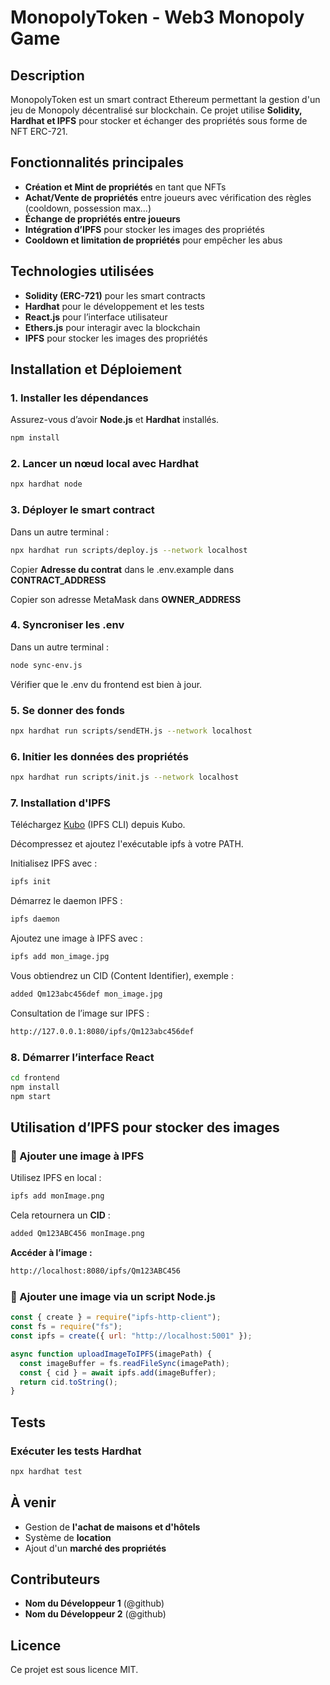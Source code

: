 # MonopolyToken - Web3 Monopoly Game

## Description

MonopolyToken est un smart contract Ethereum permettant la gestion d'un jeu de Monopoly décentralisé sur blockchain. Ce projet utilise **Solidity, Hardhat et IPFS** pour stocker et échanger des propriétés sous forme de NFT ERC-721.

## Fonctionnalités principales

- **Création et Mint de propriétés** en tant que NFTs
- **Achat/Vente de propriétés** entre joueurs avec vérification des règles (cooldown, possession max...)
- **Échange de propriétés entre joueurs**
- **Intégration d’IPFS** pour stocker les images des propriétés
- **Cooldown et limitation de propriétés** pour empêcher les abus

## Technologies utilisées

- **Solidity (ERC-721)** pour les smart contracts
- **Hardhat** pour le développement et les tests
- **React.js** pour l’interface utilisateur
- **Ethers.js** pour interagir avec la blockchain
- **IPFS** pour stocker les images des propriétés

## Installation et Déploiement

### 1. Installer les dépendances

Assurez-vous d’avoir **Node.js** et **Hardhat** installés.

```sh
npm install
```

### 2. Lancer un nœud local avec Hardhat

```sh
npx hardhat node
```

### 3. Déployer le smart contract

Dans un autre terminal :

```sh
npx hardhat run scripts/deploy.js --network localhost
```

Copier **Adresse du contrat** dans le .env.example dans **CONTRACT_ADDRESS**

Copier son adresse MetaMask dans **OWNER_ADDRESS**

### 4. Syncroniser les .env

Dans un autre terminal :

```sh
node sync-env.js
```

Vérifier que le .env du frontend est bien à jour.

### 5. Se donner des fonds

```sh
npx hardhat run scripts/sendETH.js --network localhost
```

### 6. Initier les données des propriétés

```sh
npx hardhat run scripts/init.js --network localhost
```

### 7. Installation d'IPFS

Téléchargez [Kubo](https://docs.ipfs.tech/install/command-line/#install-kubo-windows) (IPFS CLI) depuis Kubo.

Décompressez et ajoutez l'exécutable ipfs à votre PATH.

Initialisez IPFS avec :

```sh
ipfs init
```
Démarrez le daemon IPFS :

```sh
ipfs daemon
```

Ajoutez une image à IPFS avec :

```sh
ipfs add mon_image.jpg
```

Vous obtiendrez un CID (Content Identifier), exemple :

```sh
added Qm123abc456def mon_image.jpg
```

Consultation de l’image sur IPFS :

```sh
http://127.0.0.1:8080/ipfs/Qm123abc456def
```

### 8. Démarrer l’interface React

```sh
cd frontend
npm install
npm start
```

## Utilisation d’IPFS pour stocker des images

### 🚀 Ajouter une image à IPFS

Utilisez IPFS en local :

```sh
ipfs add monImage.png
```

Cela retournera un **CID** :

```sh
added Qm123ABC456 monImage.png
```

**Accéder à l’image :**

```sh
http://localhost:8080/ipfs/Qm123ABC456
```

### 📡 Ajouter une image via un script Node.js

```javascript
const { create } = require("ipfs-http-client");
const fs = require("fs");
const ipfs = create({ url: "http://localhost:5001" });

async function uploadImageToIPFS(imagePath) {
  const imageBuffer = fs.readFileSync(imagePath);
  const { cid } = await ipfs.add(imageBuffer);
  return cid.toString();
}
```

## Tests

### Exécuter les tests Hardhat

```sh
npx hardhat test
```

## À venir

- Gestion de **l'achat de maisons et d'hôtels**
- Système de **location**
- Ajout d'un **marché des propriétés**

## Contributeurs

- **Nom du Développeur 1** (@github)
- **Nom du Développeur 2** (@github)

## Licence

Ce projet est sous licence MIT.

